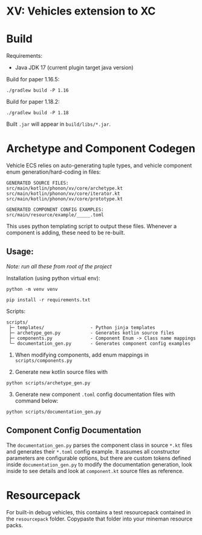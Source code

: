 # XV: Vehicles extension to XC


# Build
Requirements:
- Java JDK 17 (current plugin target java version)

Build for paper 1.16.5:
```
./gradlew build -P 1.16
```

Build for paper 1.18.2:
```
./gradlew build -P 1.18
```

Built `.jar` will appear in `build/libs/*.jar`.


# Archetype and Component Codegen
Vehicle ECS relies on auto-generating tuple types, and vehicle
component enum generation/hard-coding in files:
```
GENERATED SOURCE FILES:
src/main/kotlin/phonon/xv/core/archetype.kt
src/main/kotlin/phonon/xv/core/iterator.kt
src/main/kotlin/phonon/xv/core/prototype.kt

GENERATED COMPONENT CONFIG EXAMPLES:
src/main/resource/example/_____.toml
```
This uses python templating script to output these files.
Whenever a component is adding, these need to be re-built.

## Usage:
*Note: run all these from root of the project*

Installation (using python virtual env):
```
python -m venv venv
```

```
pip install -r requirements.txt
```

Scripts:
```
scripts/
 ├─ templates/                 - Python jinja templates
 ├─ archetype_gen.py           - Generates kotlin source files
 ├─ components.py              - Component Enum -> Class name mappings
 └─ documentation_gen.py       - Generates component config examples
```

1. When modifying components, add enum mappings in `scripts/components.py`

2. Generate new kotlin source files with
```
python scripts/archetype_gen.py
```

3. Generate new component `.toml` config documentation files with command below:
```
python scripts/documentation_gen.py
```

## Component Config Documentation
The `documentation_gen.py` parses the component class in source `*.kt` files
and generates their `*.toml` config example. It assumes all constructor
parameters are configurable options, but there are custom tokens defined
inside `documentation_gen.py` to modify the documentation generation, look
inside to see details and look at `component.kt` source files as reference.


# Resourcepack
For built-in debug vehicles, this contains a test resourcepack contained
in the `resourcepack` folder. Copypaste that folder into your mineman
resource packs.